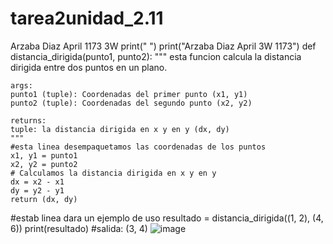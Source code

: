 # tarea2unidad_2.11
Arzaba Diaz April 1173 3W
print(" ")
print("Arzaba Diaz April 3W 1173")
def distancia_dirigida(punto1, punto2):
    """
    esta funcion calcula la distancia dirigida entre dos puntos en un plano.
    
    args:
    punto1 (tuple): Coordenadas del primer punto (x1, y1)
    punto2 (tuple): Coordenadas del segundo punto (x2, y2)

    returns:
    tuple: la distancia dirigida en x y en y (dx, dy)
    """
    #esta linea desempaquetamos las coordenadas de los puntos
    x1, y1 = punto1
    x2, y2 = punto2
    # Calculamos la distancia dirigida en x y en y
    dx = x2 - x1
    dy = y2 - y1
    return (dx, dy)

#estab linea dara un ejemplo de uso
resultado = distancia_dirigida((1, 2), (4, 6))
print(resultado)  #salida: (3, 4)
![image](https://github.com/user-attachments/assets/ee6579ac-0f11-4e12-9274-44571b846023)
